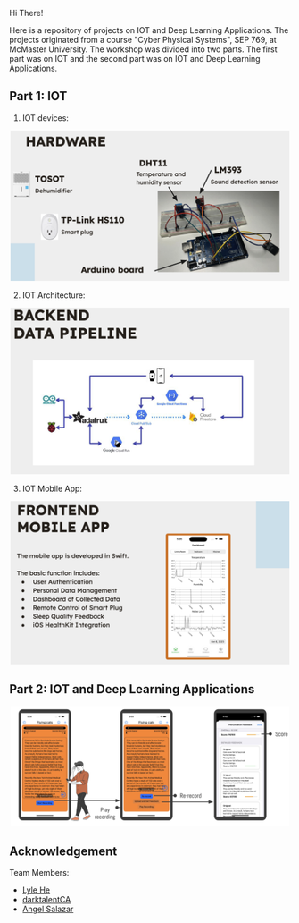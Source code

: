 Hi There!

Here is a repository of projects on IOT and Deep Learning Applications. The projects originated from a course "Cyber Physical Systems", SEP 769, at McMaster University. The workshop was divided into two parts. The first part was on IOT and the second part was on IOT and Deep Learning Applications.

## Part 1: IOT

1. IOT devices:
<p align="center">
    <img src="./Imgs/part1_IOT.png" width="500" />
</p>

2. IOT Architecture:
<p align="center">
    <img src="./Imgs/part1_data_pipline.png" width="500" />
</p>

3. IOT Mobile App:

<p align="center">
    <img src="./Imgs/part1_client.png" width="500" />
</p>

## Part 2: IOT and Deep Learning Applications

<p align="center">
    <img src="./Imgs/part2_IOTandDeeplearning.png" width="500" />
</p>

## Acknowledgement

Team Members:

- [Lyle He](https://github.com/iMilesHo)
- [darktalentCA](https://github.com/darktalentCA)
- [Angel Salazar]()
